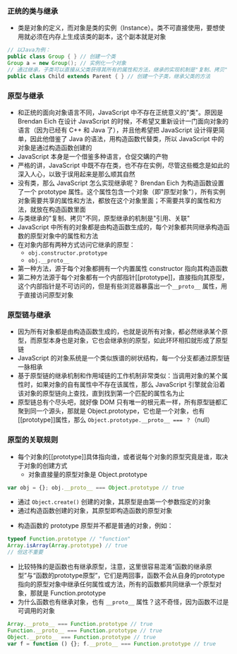 ### 正统的类与继承

- 类是对象的定义，而对象是类的实例（Instance）。类不可直接使用，要想使用就必须在内存上生成该类的副本，这个副本就是对象
```java
// 以Java为例：
public class Group { } // 创建一个类
Group a = new Group(); // 实例化一个对象
// 通过继承，子类可以直接从父类获得其所有的属性和方法，继承的实现机制是"复制、拷贝"
public class Child extends Parent { } // 创建一个子类，继承父类的方法
```


### 原型与继承

- 和正统的面向对象语言不同，JavaScript 中不存在正统意义的"类"。原因是 Brendan Eich 在设计 JavaScript 的时候，不希望又重新设计一门面向对象的语言（因为已经有 C++ 和 Java 了），并且他希望把 JavaScript 设计得更简单，因此他借鉴了 Java 的语法，用构造函数代替类，所以 JavaScript 中的对象是通过构造函数创建的
- JavaScript 本身是一个借鉴多种语言，仓促交媾的产物
-	严格的讲，JavaScript 中既不存在类，也不存在实例，尽管这些概念是如此的深入人心，以致于误用起来是那么顺其自然
- 没有类，那么 JavaScript 怎么实现继承呢？ Brendan Eich 为构造函数设置了一个 prototype 属性。这个属性包含一个对象（即"原型对象"），所有实例对象需要共享的属性和方法，都放在这个对象里面；不需要共享的属性和方法，就放在构造函数里面
- 与类继承的"复制、拷贝"不同，原型继承的机制是"引用、关联"
- JavaScript 中所有的对象都是由构造函数生成的，每个对象都共同继承构造函数的原型对象中的属性和方法
- 在对象内部有两种方式访问它继承的原型：
	+ `obj.constructor.prototype`
	+ `obj.__proto__`
- 第一种方法，源于每个对象都拥有一个内置属性 constructor 指向其构造函数
- 第二种方法源于每个对象都有一个内部指针[[prototype]]，直接指向其原型，这个内部指针是不可访问的，但是有些浏览器暴露出一个`__proto__` 属性，用于直接访问原型对象


### 原型链与继承

- 因为所有对象都是由构造函数生成的，也就是说所有对象，都必然继承某个原型，而原型本身也是对象，它也会继承别的原型，如此环环相扣就形成了原型链
- JavaScript 的对象系统是一个类似族谱的树状结构，每一个分支都通过原型链一脉相承
- 基于原型链的继承机制和作用域链的工作机制非常类似：当调用对象的某个属性时，如果对象的自有属性中不存在该属性，那么 JavaScript 引擎就会沿着该对象的原型链向上查找，直到找到第一个匹配的属性名为止
- 原型链总有个尽头吧，就好像 DOM 只有唯一的根元素一样，所有原型链都汇聚到同一个源头，那就是 Object.prototype，它也是一个对象，也有[[prototype]]属性，那么 `Object.prototype.__proto__ === ？`（null）


### 原型的关联规则

- 每个对象的[[prototype]]具体指向谁，或者说每个对象的原型究竟是谁，取决于对象的创建方式
  + 对象直接量的原型对象是 Object.prototype

```js  
var obj = {}; obj.__proto__ === Object.prototype // true
```

  + 通过 `Object.create()` 创建的对象，其原型是由第一个参数指定的对象
  + 通过构造函数创建的对象，其原型即构造函数的原型对象
- 构造函数的 prototype 原型并不都是普通的对象，例如：

```js
typeof Function.prototype // "function"
Array.isArray(Array.prototype) // true
// 但这不重要
```

- 比较特殊的是函数也有继承原型，注意，这里很容易混淆“函数的继承原型”与“函数的prototype原型”，它们是两回事，函数不会从自身的prototype 指向的原型对象中继承任何属性或方法，所有的函数都共同继承一个原型对象，那就是 Function.prototype
- 为什么函数也有继承对象，也有 `__proto__` 属性？这不奇怪，因为函数不过是可调用的对象

```js
Array.__proto__ === Function.prototype // true
Function.__proto__ === Function.prototype // true
Object.__proto__ === Function.prototype // true
var f = function () {}; f.__proto__ === Function.prototype // true
```
